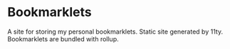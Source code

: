 # Bookmarklets

A site for storing my personal bookmarklets. Static site generated by 11ty.
Bookmarklets are bundled with rollup.

